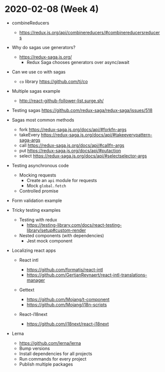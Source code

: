 # 2020-02-08 (Week 4)

* combineReducers
    * https://redux.js.org/api/combinereducers/#combinereducersreducers

* Why do sagas use generators?
    * https://redux-saga.js.org/
        * Redux Saga chooses generators over async/await
* Can we use co with sagas
    * `co` library https://github.com/tj/co

* Multiple sagas example
    * http://react-github-follower-list.surge.sh/

* Testing sagas
    https://github.com/redux-saga/redux-saga/issues/518

* Sagas most common methods
    * fork https://redux-saga.js.org/docs/api/#forkfn-args
    * takeEvery https://redux-saga.js.org/docs/api/#takeeverypattern-saga-args
    * call https://redux-saga.js.org/docs/api/#callfn-args
    * put https://redux-saga.js.org/docs/api/#putaction
    * select https://redux-saga.js.org/docs/api/#selectselector-args

* Testing asynchronous code
    * Mocking requests
        * Create an `api` module for requests
        * Mock `global.fetch`
    * Controlled promise

* Form validation example

* Tricky testing examples
    * Testing with redux
        * https://testing-library.com/docs/react-testing-library/setup#custom-render
    * Nested components (with dependencies)
        * Jest mock component

* Localizing react apps
    * React intl
        * https://github.com/formatjs/react-intl
        * https://github.com/GertjanReynaert/react-intl-translations-manager

    * Gettext
        * https://github.com/Mojang/t-component
        * https://github.com/Mojang/i18n-scripts

    * React-i18next
        * https://github.com/i18next/react-i18next

* Lerna
    * https://github.com/lerna/lerna
    * Bump versions
    * Install dependencies for all projects
    * Run commands for every project
    * Publish multiple packages